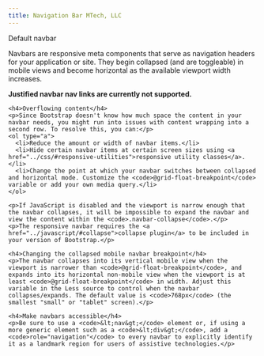 ```yaml
---
title: Navigation Bar MTech, LLC
---
```


Default navbar
  <p>Navbars are responsive meta components that serve as navigation headers for your application or site. They begin collapsed (and are toggleable) in mobile views and become horizontal as the available viewport width increases.</p>
  <p><strong class="text-danger">Justified navbar nav links are currently not supported.</strong></p>

    <h4>Overflowing content</h4>
    <p>Since Bootstrap doesn't know how much space the content in your navbar needs, you might run into issues with content wrapping into a second row. To resolve this, you can:</p>
    <ol type="a">
      <li>Reduce the amount or width of navbar items.</li>
      <li>Hide certain navbar items at certain screen sizes using <a href="../css/#responsive-utilities">responsive utility classes</a>.</li>
      <li>Change the point at which your navbar switches between collapsed and horizontal mode. Customize the <code>@grid-float-breakpoint</code> variable or add your own media query.</li>
    </ol>

	<p>If JavaScript is disabled and the viewport is narrow enough that the navbar collapses, it will be impossible to expand the navbar and view the content within the <code>.navbar-collapse</code>.</p>
    <p>The responsive navbar requires the <a href="../javascript/#collapse">collapse plugin</a> to be included in your version of Bootstrap.</p>

    <h4>Changing the collapsed mobile navbar breakpoint</h4>
    <p>The navbar collapses into its vertical mobile view when the viewport is narrower than <code>@grid-float-breakpoint</code>, and expands into its horizontal non-mobile view when the viewport is at least <code>@grid-float-breakpoint</code> in width. Adjust this variable in the Less source to control when the navbar collapses/expands. The default value is <code>768px</code> (the smallest "small" or "tablet" screen).</p>

    <h4>Make navbars accessible</h4>
    <p>Be sure to use a <code>&lt;nav&gt;</code> element or, if using a more generic element such as a <code>&lt;div&gt;</code>, add a <code>role="navigation"</code> to every navbar to explicitly identify it as a landmark region for users of assistive technologies.</p>